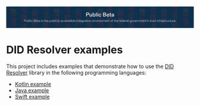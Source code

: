 ![Public Beta banner](https://github.com/e-id-admin/eidch-public-beta/blob/main/assets/github-banner-publicbeta.jpg)

# DID Resolver examples

This project includes examples that demonstrate how to use the [DID Resolver](https://github.com/e-id-admin/didresolver) library in the following programming languages:
- [Kotlin example](example-kotlin)
- [Java example](example-java)
- [Swift example](example-swift)
